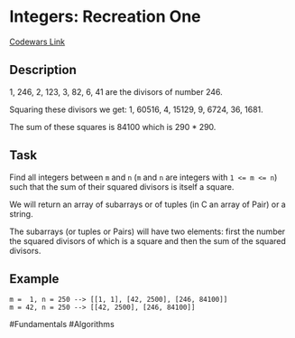 # Integers: Recreation One

[Codewars Link](https://www.codewars.com/kata/55aa075506463dac6600010d/python)

## Description

1, 246, 2, 123, 3, 82, 6, 41 are the divisors of number 246.

Squaring these divisors we get: 1, 60516, 4, 15129, 9, 6724, 36, 1681.

The sum of these squares is 84100 which is 290 * 290.

## Task

Find all integers between `m` and `n` (`m` and `n` are integers with `1 <= m <= n`) such that the sum of their squared divisors is itself a square.

We will return an array of subarrays or of tuples (in C an array of Pair) or a string.

The subarrays (or tuples or Pairs) will have two elements: first the number the squared divisors of which is a square and then the sum of the squared divisors.

## Example

```
m =  1, n = 250 --> [[1, 1], [42, 2500], [246, 84100]]
m = 42, n = 250 --> [[42, 2500], [246, 84100]]
```

#Fundamentals #Algorithms